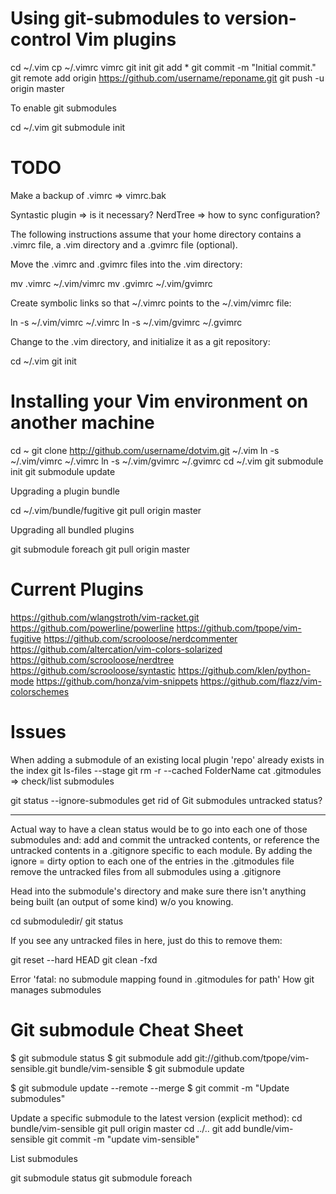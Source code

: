 Using git-submodules to version-control Vim plugins
====================================================

cd ~/.vim
cp ~/.vimrc vimrc
git init
git add *
git commit -m "Initial commit."
git remote add origin https://github.com/username/reponame.git
git push -u origin master

To enable git submodules

cd ~/.vim
git submodule init


TODO
=======
Make a backup of .vimrc => vimrc.bak

Syntastic plugin => is it necessary?
NerdTree => how to sync configuration?


The following instructions assume that your home directory contains a .vimrc file, a .vim directory and a .gvimrc file (optional).

Move the .vimrc and .gvimrc files into the .vim directory:

mv .vimrc ~/.vim/vimrc
mv .gvimrc ~/.vim/gvimrc

Create symbolic links so that ~/.vimrc points to the ~/.vim/vimrc file:

ln -s ~/.vim/vimrc ~/.vimrc
ln -s ~/.vim/gvimrc ~/.gvimrc

Change to the .vim directory, and initialize it as a git repository:

cd ~/.vim
git init



Installing your Vim environment on another machine
==================================================

cd ~
git clone http://github.com/username/dotvim.git ~/.vim
ln -s ~/.vim/vimrc ~/.vimrc
ln -s ~/.vim/gvimrc ~/.gvimrc
cd ~/.vim
git submodule init
git submodule update


Upgrading a plugin bundle

cd ~/.vim/bundle/fugitive
git pull origin master

Upgrading all bundled plugins

git submodule foreach git pull origin master



Current Plugins
==================================================
https://github.com/wlangstroth/vim-racket.git
https://github.com/powerline/powerline
https://github.com/tpope/vim-fugitive
https://github.com/scrooloose/nerdcommenter
https://github.com/altercation/vim-colors-solarized
https://github.com/scrooloose/nerdtree
https://github.com/scrooloose/syntastic
https://github.com/klen/python-mode
https://github.com/honza/vim-snippets
https://github.com/flazz/vim-colorschemes


Issues
==========
When adding a submodule of an existing local plugin
'repo' already exists in the index
git ls-files --stage
git rm -r --cached FolderName
cat .gitmodules => check/list submodules

git status --ignore-submodules
get rid of Git submodules untracked status?
____________________________________________________________

Actual way to have a clean status would be to go into each one of those submodules and:
add and commit the untracked contents,
or reference the untracked contents in a .gitignore specific to each module. 
By adding the ignore = dirty option to each one of the entries in the .gitmodules file
 remove the untracked files from all submodules using a .gitignore



Head into the submodule's directory and make sure there isn't anything being built (an output of some kind) w/o you knowing.

cd submoduledir/
git status

If you see any untracked files in here, just do this to remove them:

git reset --hard HEAD
git clean -fxd

Error 'fatal: no submodule mapping found in .gitmodules for path'
How git manages submodules




Git submodule Cheat Sheet
==============================

$ git submodule status
$ git submodule add git://github.com/tpope/vim-sensible.git bundle/vim-sensible
$ git submodule update

$ git submodule update --remote --merge
$ git commit -m "Update submodules"

Update a specific submodule to the latest version (explicit method):
  cd bundle/vim-sensible
  git pull origin master
  cd ../..
  git add bundle/vim-sensible
  git commit -m "update vim-sensible"

List submodules

git submodule status
git submodule foreach

